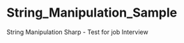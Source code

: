 String_Manipulation_Sample
==========================

String Manipulation Sharp - Test for job Interview
